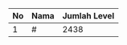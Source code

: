 | No | Nama            | Jumlah Level |
|----|-----------------|--------------|
| 1  | #    |    2438        |
